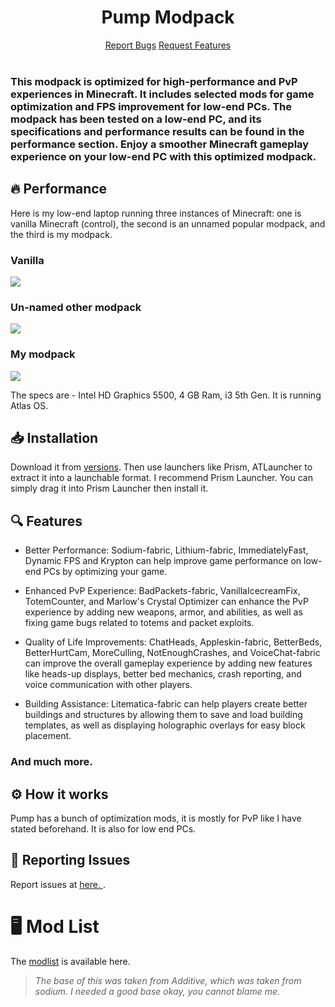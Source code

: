 <div align=center>
     <h1>Pump Modpack</h1>
    <a href="https://github.com/intergrav/Additive/issues">Report Bugs</a>
    <a href="https://github.com/intergrav/Additive/issues">Request Features</a>
</div>
<br>

### This modpack is optimized for high-performance and PvP experiences in Minecraft. It includes selected mods for game optimization and FPS improvement for low-end PCs. The modpack has been tested on a low-end PC, and its specifications and performance results can be found in the performance section. Enjoy a smoother Minecraft gameplay experience on your low-end PC with this optimized modpack.

## 🔥 Performance

Here is my low-end laptop running three instances of Minecraft: one is vanilla Minecraft (control), the second is an unnamed popular modpack, and the third is my modpack.

<h3> Vanilla</h3>
<img src="https://media.discordapp.net/attachments/1090271674697527317/1090668145041223690/vanilla.png?width=1159&height=632">
<br>

### Un-named other modpack
<img src="https://media.discordapp.net/attachments/1090271674697527317/1090668687276654612/adren.png?width=1159&height=632" >

<br>

### My modpack

<img src="https://media.discordapp.net/attachments/1090271674697527317/1090669294989352992/pumpss.png?width=1124&height=632"> 

The specs are - Intel HD Graphics 5500, 4 GB Ram, i3 5th Gen. It is running Atlas OS. 
## 📥 Installation 

Download it from <a href="https://modrinth.com/modpack/pump-modpack/version/0.0.1">versions</a>. Then use launchers like Prism, ATLauncher to extract it into a launchable format. I recommend Prism Launcher. You can simply drag it into Prism Launcher then install it.

## 🔍 Features

- Better Performance: Sodium-fabric, Lithium-fabric, ImmediatelyFast, Dynamic FPS and Krypton can help improve game performance on low-end PCs by optimizing your game.

- Enhanced PvP Experience: BadPackets-fabric, VanillaIcecreamFix, TotemCounter, and Marlow's Crystal Optimizer can enhance the PvP experience by adding new weapons, armor, and abilities, as well as fixing game bugs related to totems and packet exploits.

- Quality of Life Improvements: ChatHeads, Appleskin-fabric, BetterBeds, BetterHurtCam, MoreCulling, NotEnoughCrashes, and VoiceChat-fabric can improve the overall gameplay experience by adding new features like heads-up displays, better bed mechanics, crash reporting, and voice communication with other players.

- Building Assistance: Litematica-fabric can help players create better buildings and structures by allowing them to save and load building templates, as well as displaying holographic overlays for easy block placement.

### And much more.

## ⚙️ How it works

Pump has a bunch of optimization mods, it is mostly for PvP like I have stated beforehand. It is also for low end PCs.

## 🐛 Reporting Issues
Report issues at <a href="https://github.com/dangamerx7/Pump-Modpack/issues">here. </a>.

# 🖥️ Mod List
The <a href="https://modrinth.com/modpack/pump-modpack/version/0.0.1">modlist</a> is available here. 

> *The base of this was taken from Additive, which was taken from sodium. I needed a good base okay, you cannot blame me.*
